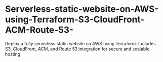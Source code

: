 # Serverless-static-website-on-AWS-using-Terraform-S3-CloudFront-ACM-Route-53-
Deploy a fully serverless static website on AWS using Terraform. Includes S3, CloudFront, ACM, and Route 53 integration for secure and scalable hosting.
